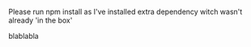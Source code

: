 Please run npm install as I've installed extra dependency witch wasn't already 'in the box'



blablabla